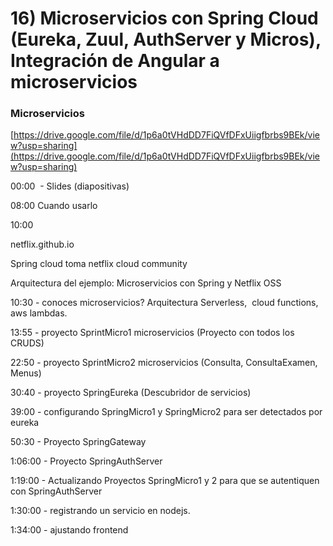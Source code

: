 # 16) Microservicios con Spring Cloud (Eureka, Zuul, AuthServer y Micros), Integración de Angular a microservicios

### Microservicios

[https://drive.google.com/file/d/1p6a0tVHdDD7FiQVfDFxUiigfbrbs9BEk/view?usp=sharing](https://drive.google.com/file/d/1p6a0tVHdDD7FiQVfDFxUiigfbrbs9BEk/view?usp=sharing)

00:00  - Slides (diapositivas)

08:00 Cuando usarlo

10:00

netflix.github.io

Spring cloud toma netflix cloud community

Arquitectura del ejemplo: Microservicios con Spring y Netflix OSS

10:30 - conoces microservicios? Arquitectura Serverless,  cloud functions, aws lambdas.

13:55 - proyecto SprintMicro1 microservicios (Proyecto con todos los CRUDS)

22:50 - proyecto SprintMicro2 microservicios (Consulta, ConsultaExamen, Menus)

30:40 - proyecto SpringEureka (Descubridor de servicios)

39:00 - configurando SpringMicro1 y SpringMicro2 para ser detectados por eureka

50:30 - Proyecto SpringGateway

1:06:00 - Proyecto SpringAuthServer

1:19:00 - Actualizando Proyectos SpringMicro1 y 2 para que se autentiquen con SpringAuthServer

1:30:00 - registrando un servicio en nodejs.

1:34:00 - ajustando frontend
